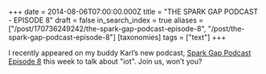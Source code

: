 +++
date = 2014-08-06T07:00:00.000Z
title = "THE SPARK GAP PODCAST - EPISODE 8"
draft = false
in_search_index = true
aliases = ["/post/170736249242/the-spark-gap-podcast-episode-8", "/post/the-spark-gap-podcast-episode-8"]
[taxonomies]
tags = ["text"]
+++

I recently appeared on my buddy Karl’s new podcast, [Spark Gap Podcast Episode 8](http://thesparkgap.net/the-spark-gap-podcast-episode-8/) this week to talk about "iot". Join us, won’t you?
